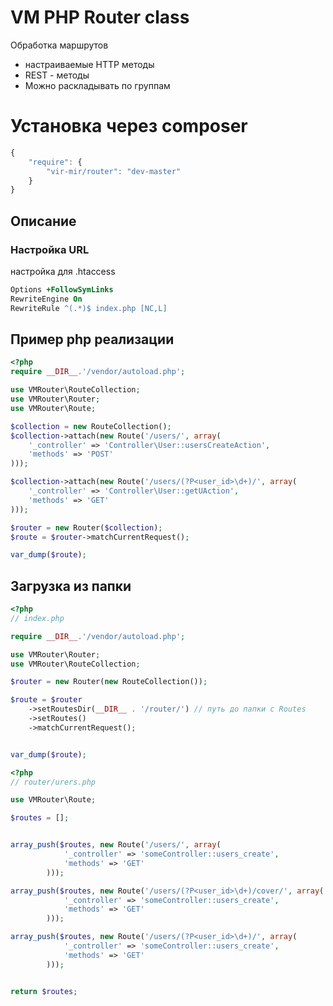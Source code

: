 # VM PHP Router class

Обработка маршрутов 

* настраиваемые HTTP методы
* REST - методы
* Можно раскладывать по группам

# Установка через **composer**

```javascript
{
    "require": {
        "vir-mir/router": "dev-master"
    }
}
```

## Описание

### Настройка URL

настройка для .htaccess

```apache
Options +FollowSymLinks
RewriteEngine On
RewriteRule ^(.*)$ index.php [NC,L]
```

## Пример php реализации

```php
<?php
require __DIR__.'/vendor/autoload.php';

use VMRouter\RouteCollection;
use VMRouter\Router;
use VMRouter\Route;

$collection = new RouteCollection();
$collection->attach(new Route('/users/', array(
    '_controller' => 'Controller\User::usersCreateAction',
    'methods' => 'POST'
)));

$collection->attach(new Route('/users/(?P<user_id>\d+)/', array(
    '_controller' => 'Controller\User::getUAction',
    'methods' => 'GET'
)));

$router = new Router($collection);
$route = $router->matchCurrentRequest();

var_dump($route);
```

## Загрузка из папки

```php
<?php
// index.php

require __DIR__.'/vendor/autoload.php';

use VMRouter\Router;
use VMRouter\RouteCollection;

$router = new Router(new RouteCollection());

$route = $router
	->setRoutesDir(__DIR__ . '/router/') // путь до папки с Routes
	->setRoutes()
	->matchCurrentRequest();


var_dump($route);
```

```php
<?php
// router/urers.php

use VMRouter\Route;

$routes = [];


array_push($routes, new Route('/users/', array(
			'_controller' => 'someController::users_create',
			'methods' => 'GET'
		)));

array_push($routes, new Route('/users/(?P<user_id>\d+)/cover/', array(
			'_controller' => 'someController::users_create',
			'methods' => 'GET'
		)));

array_push($routes, new Route('/users/(?P<user_id>\d+)/', array(
			'_controller' => 'someController::users_create',
			'methods' => 'GET'
		)));


return $routes;
```

